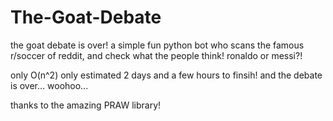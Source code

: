 # The-Goat-Debate
the goat debate is over!
a simple fun python bot who scans the famous r/soccer of reddit, and check what the people think! ronaldo or messi?! 

only O(n^2)
only estimated 2 days and a few hours to finsih! and the debate is over... woohoo...

thanks to the amazing PRAW library!
